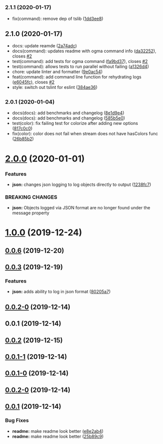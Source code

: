 ## <small>2.1.1 (2020-01-17)</small>

- fix(command): remove dep of tslib ([1dd3ee8](https://github.com/jmcdo29/ogma/commit/1dd3ee8))

## 2.1.0 (2020-01-17)

- docs: update reamde ([2a74adc](https://github.com/jmcdo29/ogma/commit/2a74adc))
- docs(command): updates readme with ogma command info ([da32252](https://github.com/jmcdo29/ogma/commit/da32252)), closes [#2](https://github.com/jmcdo29/ogma/issues/2)
- test(command): add tests for ogma command ([fa9bd37](https://github.com/jmcdo29/ogma/commit/fa9bd37)), closes [#2](https://github.com/jmcdo29/ogma/issues/2)
- test(command): allows tests to run parallel without failing ([a1326d4](https://github.com/jmcdo29/ogma/commit/a1326d4))
- chore: update linter and formatter ([9e0ac54](https://github.com/jmcdo29/ogma/commit/9e0ac54))
- feat(command): add command line function for rehydrating logs ([e6045fc](https://github.com/jmcdo29/ogma/commit/e6045fc)), closes [#2](https://github.com/jmcdo29/ogma/issues/2)
- style: switch out tslint for eslint ([384ae36](https://github.com/jmcdo29/ogma/commit/384ae36))

## <small>2.0.1 (2020-01-04)</small>

- docs(docs): add benchmarks and changelog ([8e1d9e4](https://github.com/jmcdo29/ogma/commit/8e1d9e4))
- docs(docs): add benchmarks and changelog ([585b5e0](https://github.com/jmcdo29/ogma/commit/585b5e0))
- test(color): fix failing test for colorize after adding new options ([817c0c0](https://github.com/jmcdo29/ogma/commit/817c0c0))
- fix(color): color does not fail when stream does not have hasColors func ([26b85b2](https://github.com/jmcdo29/ogma/commit/26b85b2))

<a name="2.0.0"></a>

# [2.0.0](https://github.com/jmcdo29/ogma/compare/v1.0.0...v2.0.0) (2020-01-01)

### Features

- **json:** changes json logging to log objects directly to output ([1238fc7](https://github.com/jmcdo29/ogma/commit/1238fc7))

### BREAKING CHANGES

- **json:** Objects logged via JSON format are no longer found under the message property

<a name="1.0.0"></a>

# [1.0.0](https://github.com/jmcdo29/ogma/compare/1.0.0...v1.0.0) (2019-12-24)

<a name="0.0.6"></a>

## [0.0.6](https://github.com/jmcdo29/ogma/compare/v0.0.3...v0.0.6) (2019-12-20)

<a name="0.0.3"></a>

## [0.0.3](https://github.com/jmcdo29/ogma/compare/v0.0.2...v0.0.3) (2019-12-19)

### Features

- **json:** adds ability to log in json format ([80205a7](https://github.com/jmcdo29/ogma/commit/80205a7))

<a name="0.0.2-0"></a>

## [0.0.2-0](https://github.com/jmcdo29/ogma/compare/v0.0.1...v0.0.2-0) (2019-12-14)

<a name="0.0.1"></a>

## 0.0.1 (2019-12-14)

<a name="0.0.2"></a>

## [0.0.2](https://github.com/jmcdo29/ogma/compare/v0.0.1-1...v0.0.2) (2019-12-15)

<a name="0.0.1-1"></a>

## [0.0.1-1](https://github.com/jmcdo29/ogma/compare/v0.0.1-0...v0.0.1-1) (2019-12-14)

<a name="0.0.1-0"></a>

## [0.0.1-0](https://github.com/jmcdo29/ogma/compare/v0.0.2-0...v0.0.1-0) (2019-12-14)

<a name="0.0.2-0"></a>

## [0.0.2-0](https://github.com/jmcdo29/ogma/compare/v0.0.1...v0.0.2-0) (2019-12-14)

<a name="0.0.1"></a>

## [0.0.1](https://github.com/jmcdo29/ogma/compare/25b89c9...v0.0.1) (2019-12-14)

### Bug Fixes

- **readme:** make readme look better ([e8e2ab4](https://github.com/jmcdo29/ogma/commit/e8e2ab4))
- **readme:** make readme look better ([25b89c9](https://github.com/jmcdo29/ogma/commit/25b89c9))
